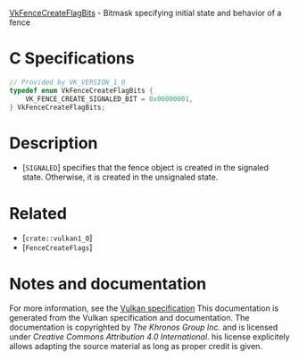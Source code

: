 [VkFenceCreateFlagBits](https://www.khronos.org/registry/vulkan/specs/1.3-extensions/man/html/VkFenceCreateFlagBits.html) - Bitmask specifying initial state and behavior of a fence

# C Specifications
```c
// Provided by VK_VERSION_1_0
typedef enum VkFenceCreateFlagBits {
    VK_FENCE_CREATE_SIGNALED_BIT = 0x00000001,
} VkFenceCreateFlagBits;
```

# Description
- [`SIGNALED`] specifies that the fence object is created in the signaled state. Otherwise, it is created in the unsignaled state.

# Related
- [`crate::vulkan1_0`]
- [`FenceCreateFlags`]

# Notes and documentation
For more information, see the [Vulkan specification](https://www.khronos.org/registry/vulkan/specs/1.3-extensions/html/vkspec.html)
This documentation is generated from the Vulkan specification and documentation.
The documentation is copyrighted by *The Khronos Group Inc.* and is licensed under *Creative Commons Attribution 4.0 International*.
his license explicitely allows adapting the source material as long as proper credit is given.
        